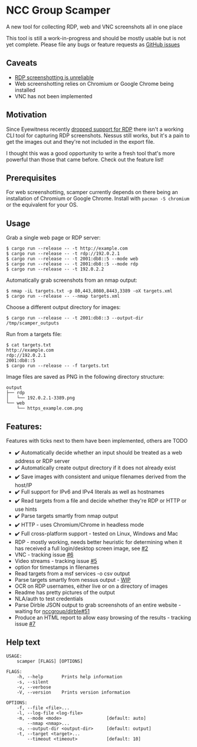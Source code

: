 # NCC Group Scamper
A new tool for collecting RDP, web and VNC screenshots all in one place

This tool is still a work-in-progress and should be mostly usable but is not yet complete.
Please file any bugs or feature requests as [GitHub issues](https://github.com/nccgroup/scamper/issues)

## Caveats
* [RDP screenshotting is unreliable](https://github.com/nccgroup/scamper/issues/2)
* Web screenshotting relies on Chromium or Google Chrome being installed
* VNC has not been implemented

## Motivation
Since Eyewitness recently [dropped support for RDP](https://github.com/FortyNorthSecurity/EyeWitness/issues/422#issuecomment-539690698) there isn't a working CLI tool for capturing RDP screenshots.
Nessus still works, but it's a pain to get the images out and they're not included in the export file.

I thought this was a good opportunity to write a fresh tool that's more powerful than those that came before. Check out the feature list!

## Prerequisites
For web screenshotting, scamper currently depends on there being an installation of Chromium or Google Chrome. Install with `pacman -S chromium` or the equivalent for your OS.

## Usage
Grab a single web page or RDP server:
```
$ cargo run --release -- -t http://example.com
$ cargo run --release -- -t rdp://192.0.2.1
$ cargo run --release -- -t 2001:db8::5 --mode web
$ cargo run --release -- -t 2001:db8::5 --mode rdp
$ cargo run --release -- -t 192.0.2.2
```

Automatically grab screenshots from an nmap output:
```
$ nmap -iL targets.txt -p 80,443,8080,8443,3389 -oX targets.xml
$ cargo run --release -- --nmap targets.xml
```

Choose a different output directory for images:
```
$ cargo run --release -- -t 2001:db8::3 --output-dir /tmp/scamper_outputs
```

Run from a targets file:
```
$ cat targets.txt
http://example.com
rdp://192.0.2.1
2001:db8::5
$ cargo run --release -- -f targets.txt
```

Image files are saved as PNG in the following directory structure:
```
output
├── rdp
│   └── 192.0.2.1-3389.png
└── web
    └── https_example.com.png
```

## Features:
Features with ticks next to them have been implemented, others are TODO
* ✔️ Automatically decide whether an input should be treated as a web address or RDP server
* ✔️ Automatically create output directory if it does not already exist
* ✔️ Save images with consistent and unique filenames derived from the host/IP
* ✔️ Full support for IPv6 and IPv4 literals as well as hostnames
* ✔️ Read targets from a file and decide whether they're RDP or HTTP or use hints
* ✔️ Parse targets smartly from nmap output
* ✔️ HTTP - uses Chromium/Chrome in headless mode
* ✔️ Full cross-platform support - tested on Linux, Windows and Mac
* RDP - mostly working, needs better heuristic for determining when it has received a full login/desktop screen image, see [#2](https://github.com/nccgroup/scamper/issues/2)
* VNC - tracking issue [#6](https://github.com/nccgroup/scamper/issues/6)
* Video streams - tracking issue [#5](https://github.com/nccgroup/scamper/issues/5)
* option for timestamps in filenames
* Read targets from a msf services -o csv output
* Parse targets smartly from nessus output - [WIP](https://github.com/sciguy16/nessus_xml_parser-rs)
* OCR on RDP usernames, either live or on a directory of images
* Readme has pretty pictures of the output
* NLA/auth to test credentials
* Parse Dirble JSON output to grab screenshots of an entire website - waiting for [nccgroup/dirble#51](https://github.com/nccgroup/dirble/issues/51)
* Produce an HTML report to allow easy browsing of the results - tracking issue [#7](https://github.com/nccgroup/scamper/issues/7)

## Help text
```
USAGE:
    scamper [FLAGS] [OPTIONS]

FLAGS:
    -h, --help       Prints help information
    -s, --silent
    -v, --verbose
    -V, --version    Prints version information

OPTIONS:
    -f, --file <file>...
    -l, --log-file <log-file>
    -m, --mode <mode>                 [default: auto]
        --nmap <nmap>...
    -o, --output-dir <output-dir>     [default: output]
    -t, --target <target>...
        --timeout <timeout>           [default: 10]
```
